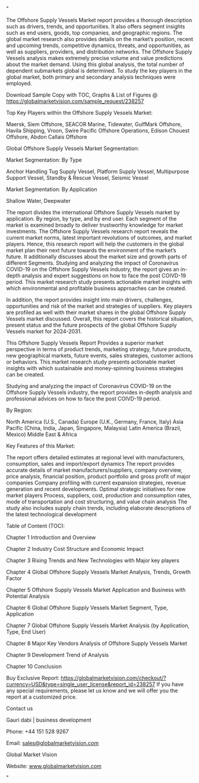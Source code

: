 "

The Offshore Supply Vessels Market report provides a thorough description such as drivers, trends, and opportunities. It also offers segment insights such as end users, goods, top companies, and geographic regions. The global market research also provides details on the market’s position, recent and upcoming trends, competitive dynamics, threats, and opportunities, as well as suppliers, providers, and distribution networks. The Offshore Supply Vessels analysis makes extremely precise volume and value predictions about the market demand. Using this global analysis, the total number of dependent submarkets global is determined. To study the key players in the global market, both primary and secondary analysis techniques were employed.

Download Sample Copy with TOC, Graphs & List of Figures @ https://globalmarketvision.com/sample_request/238257

Top Key Players within the Offshore Supply Vessels Market:

Maersk, Siem Offshore, SEACOR Marine, Tidewater, GulfMark Offshore, Havila Shipping, Vroon, Swire Pacific Offshore Operations, Edison Chouest Offshore, Abdon Callais Offshore

Global Offshore Supply Vessels Market Segmentation:

Market Segmentation: By Type

Anchor Handling Tug Supply Vessel, Platform Supply Vessel, Multipurpose Support Vessel, Standby & Rescue Vessel, Seismic Vessel

Market Segmentation: By Application

Shallow Water, Deepwater

The report divides the international Offshore Supply Vessels market by application. By region, by type, and by end user. Each segment of the market is examined broadly to deliver trustworthy knowledge for market investments. The Offshore Supply Vessels research report reveals the current market norms, latest important revolutions of outcomes, and market players. Hence, this research report will help the customers in the global market plan their next future towards the environment of the market’s future. It additionally discusses about the market size and growth parts of different Segments. Studying and analyzing the impact of Coronavirus COVID-19 on the Offshore Supply Vessels industry, the report gives an in-depth analysis and expert suggestions on how to face the post COIVD-19 period. This market research study presents actionable market insights with which environmental and profitable business approaches can be created.

In addition, the report provides insight into main drivers, challenges, opportunities and risk of the market and strategies of suppliers. Key players are profiled as well with their market shares in the global Offshore Supply Vessels market discussed. Overall, this report covers the historical situation, present status and the future prospects of the global Offshore Supply Vessels market for 2024-2031.

This Offshore Supply Vessels Report Provides a superior market perspective in terms of product trends, marketing strategy, future products, new geographical markets, future events, sales strategies, customer actions or behaviors. This market research study presents actionable market insights with which sustainable and money-spinning business strategies can be created.

Studying and analyzing the impact of Coronavirus COVID-19 on the Offshore Supply Vessels industry, the report provides in-depth analysis and professional advices on how to face the post COIVD-19 period.

By Region:

North America (U.S., Canada)
Europe (U.K., Germany, France, Italy)
Asia Pacific (China, India, Japan, Singapore, Malaysia)
Latin America (Brazil, Mexico)
Middle East & Africa

Key Features of this Market:

The report offers detailed estimates at regional level with manufacturers, consumption, sales and import/export dynamics
The report provides accurate details of market manufacturers/suppliers, company overview, price analysis, financial position, product portfolio and gross profit of major companies
Company profiling with current expansion strategies, revenue generation and recent developments.
Optimal strategic initiatives for new market players
Process, suppliers, cost, production and consumption rates, mode of transportation and cost structuring, and value chain analysis
The study also includes supply chain trends, including elaborate descriptions of the latest technological development

Table of Content (TOC):

Chapter 1 Introduction and Overview

Chapter 2 Industry Cost Structure and Economic Impact

Chapter 3 Rising Trends and New Technologies with Major key players

Chapter 4 Global Offshore Supply Vessels Market Analysis, Trends, Growth Factor

Chapter 5 Offshore Supply Vessels Market Application and Business with Potential Analysis

Chapter 6 Global Offshore Supply Vessels Market Segment, Type, Application

Chapter 7 Global Offshore Supply Vessels Market Analysis (by Application, Type, End User)

Chapter 8 Major Key Vendors Analysis of Offshore Supply Vessels Market

Chapter 9 Development Trend of Analysis

Chapter 10 Conclusion

Buy Exclusive Report: https://globalmarketvision.com/checkout/?currency=USD&type=single_user_license&report_id=238257
If you have any special requirements, please let us know and we will offer you the report at a customized price.

Contact us

Gauri dabi | business development

Phone: +44 151 528 9267

Email: sales@globalmarketvision.com

Global Market Vision

Website: www.globalmarketvision.com

"
